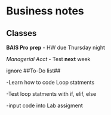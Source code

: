 # Business notes 
## Classes
**BAIS Pro prep** - HW due Thursday night 

*Managerial Acct* - Test **next** week 

~~ignore~~
##To-Do list##

-Learn how to code Loop statments 

-Test loop statments with if, elif, else

-input code into Lab assigment 
